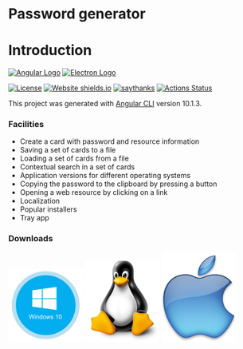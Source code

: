 # Password generator

# Introduction
[![Angular Logo](https://www.vectorlogo.zone/logos/angular/angular-icon.svg)](https://angular.io/)
[![Electron Logo](https://www.vectorlogo.zone/logos/electronjs/electronjs-icon.svg)](https://electronjs.org/)

[![License](http://img.shields.io/badge/Licence-MIT-brightgreen.svg)](LICENSE.md) [![Website shields.io](https://img.shields.io/website-up-down-green-red/http/shields.io.svg)](https://dta.agency)
[![saythanks](https://img.shields.io/badge/say-thanks-ff69b4.svg)](https://dta.agency)
[![Actions Status](https://github.com/digital-technology-agency/password-generator/workflows/Build/badge.svg)](https://github.com/digital-technology-agency/password-generator/actions)

This project was generated with [Angular CLI](https://github.com/angular/angular-cli) version 10.1.3.

### Facilities

* Create a card with password and resource information
* Saving a set of cards to a file
* Loading a set of cards from a file
* Contextual search in a set of cards
* Application versions for different operating systems
* Copying the password to the clipboard by pressing a button
* Opening a web resource by clicking on a link
* Localization
* Popular installers
* Tray app


### Downloads
[![Windows app](./pic/win-dwnl.png)](https://github.com/digital-technology-agency/password-generator/releases/download/1.0.8/password-generator.1.0.8.exe)
[![Linux app](./pic/linux-dwnl.png)](https://github.com/digital-technology-agency/password-generator/releases/download/1.0.8/password-generator-1.0.8.AppImage)
[![Mac app](./pic/mac-dwnl.png)](https://github.com/digital-technology-agency/password-generator/releases/download/1.0.8/password-generator-1.0.8-mac.tar.gz)
